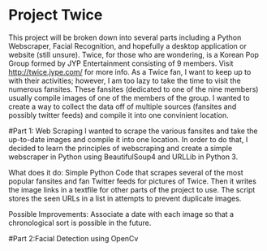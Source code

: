 # Project Twice
This project will be broken down into several parts including a Python Webscraper, Facial Recognition, and hopefully a desktop application or website (still unsure).
Twice, for those who are wondering, is a Korean Pop Group formed by JYP Entertainment consisting of 9 members. Visit http://twice.jype.com/ for more info.
As a Twice fan, I want to keep up to with their activities; however, I am too lazy to take the time to visit the numerous fansites. These fansites (dedicated to one of the nine members) usually compile images of one of the members of the group. I wanted to create a way to collect the data off of multiple sources (fansites and possibly twitter feeds) and compile it into one convinient location.


#Part 1: Web Scraping
I wanted to scrape the various fansites and take the up-to-date images and compile it into one location.
In order to do that, I decided to learn the principles of webscraping and create a simple webscraper in Python using BeautifulSoup4 and URLLib in Python 3.

What does it do:
Simple Python Code that scrapes several of the most popular fansites and fan Twitter feeds for pictures of Twice.
Then it writes the image links in a textfile for other parts of the project to use. The script stores the seen URLs in a list in attempts to prevent duplicate images.

Possible Improvements:
Associate a date with each image so that a chronological sort is possible in the future.

#Part 2:Facial Detection using OpenCv


